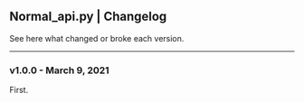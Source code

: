 ## Normal_api.py | Changelog

See here what changed or broke each version.

---

### v1.0.0 - March 9, 2021

First.

